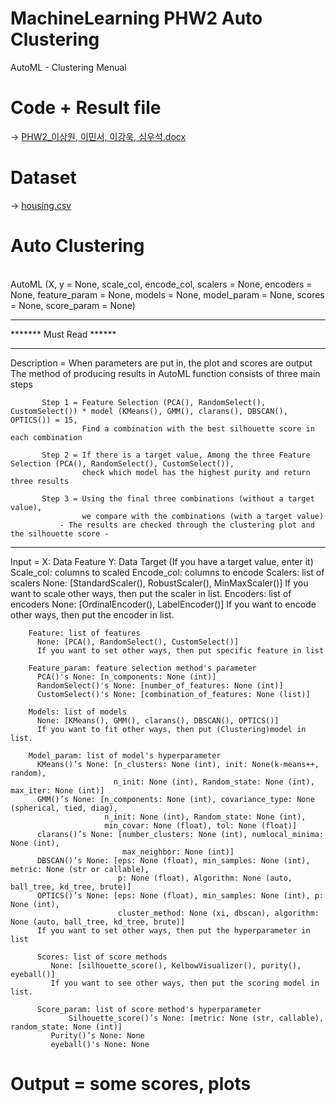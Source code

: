 # MachineLearning PHW2 Auto Clustering
AutoML - Clustering Menual

# Code + Result file 
-> [PHW2_이상원, 이민서, 이강욱, 심우석.docx](https://github.com/dntjr41/MachineLearning_termProject/files/7446806/PHW2_.docx)

# Dataset
-> [housing.csv](https://github.com/dntjr41/MachineLearning_termProject/files/7446827/housing.csv)

# Auto Clustering

<br>
AutoML (X, y = None, scale_col, encode_col, scalers = None, encoders = None,
         feature_param = None, models = None, model_param = None,
         scores = None, score_param = None)

************************
******* Must Read ******
************************
Description = When parameters are put in, the plot and scores are output
              The method of producing results in AutoML function consists of three main steps

           Step 1 = Feature Selection (PCA(), RandomSelect(), CustomSelect()) * model (KMeans(), GMM(), clarans(), DBSCAN(), OPTICS()) = 15,
                    Find a combination with the best silhouette score in each combination

           Step 2 = If there is a target value, Among the three Feature Selection (PCA(), RandomSelect(), CustomSelect()),
                    check which model has the highest purity and return three results

           Step 3 = Using the final three combinations (without a target value),
                    we compare with the combinations (with a target value)
               - The results are checked through the clustering plot and the silhouette score -
**************************

Input = X: Data Feature
        Y: Data Target (If you have a target value, enter it)
        Scale_col: columns to scaled
        Encode_col: columns to encode
        Scalers: list of scalers
          None: [StandardScaler(), RobustScaler(), MinMaxScaler()]
          If you want to scale other ways, then put the scaler in list.
        Encoders: list of encoders
          None: [OrdinalEncoder(), LabelEncoder()]
          If you want to encode other ways, then put the encoder in list.

        Feature: list of features
          None: [PCA(), RandomSelect(), CustomSelect()]
          If you want to set other ways, then put specific feature in list

        Feature_param: feature selection method's parameter
          PCA()'s None: [n_components: None (int)]
          RandomSelect()'s None: [number_of_features: None (int)]
          CustomSelect()'s None: [combination_of_features: None (list)]

        Models: list of models
          None: [KMeans(), GMM(), clarans(), DBSCAN(), OPTICS()]
          If you want to fit other ways, then put (Clustering)model in list.

        Model_param: list of model's hyperparameter
          KMeans()’s None: [n_clusters: None (int), init: None(k-means++, random),
                           n_init: None (int), Random_state: None (int), max_iter: None (int)]
          GMM()’s None: [n_components: None (int), covariance_type: None (spherical, tied, diag),
                         n_init: None (int), Random_state: None (int),
                         min_covar: None (float), tol: None (float)]
          clarans()’s None: [number_clusters: None (int), numlocal_minima: None (int),
                             max_neighbor: None (int)]
          DBSCAN()’s None: [eps: None (float), min_samples: None (int), metric: None (str or callable),
                            p: None (float), Algorithm: None (auto, ball_tree, kd_tree, brute)]
          OPTICS()’s None: [eps: None (float), min_samples: None (int), p: None (int),
                            cluster_method: None (xi, dbscan), algorithm: None (auto, ball_tree, kd_tree, brute)]
          If you want to set other ways, then put the hyperparameter in list

          Scores: list of score methods
             None: [silhouette_score(), KelbowVisualizer(), purity(), eyeball()]
             If you want to see other ways, then put the scoring model in list.

          Score_param: list of score method's hyperparameter
        		 Silhouette_score()’s None: [metric: None (str, callable), random_state: None (int)]
             Purity()’s None: None
             eyeball()'s None: None

# Output = some scores, plots
